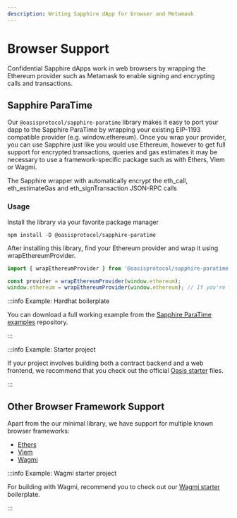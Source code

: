 ```yaml
---
description: Writing Sapphire dApp for browser and Metamask
---
```


# Browser Support

Confidential Sapphire dApps work in web browsers by wrapping the
Ethereum provider such as Metamask to enable signing and encrypting
calls and transactions.

## Sapphire ParaTime

Our `@oasisprotocol/sapphire-paratime` library makes it easy to port your dapp
to the Sapphire ParaTime by wrapping your existing EIP-1193 compatible provider
(e.g. window.ethereum). Once you wrap your provider, you can use Sapphire just
like you would use Ethereum, however to get full support for encrypted
transactions, queries and gas estimates it may be necessary to use a
framework-specific package such as with Ethers, Viem or Wagmi.

The Sapphire wrapper with automatically encrypt the eth_call, eth_estimateGas and eth_signTransaction JSON-RPC calls

### Usage

Install the library via your favorite package manager

```shell npm2yarn
npm install -D @oasisprotocol/sapphire-paratime
```

After installing this library, find your Ethereum provider and wrap it using wrapEthereumProvider.

```js
import { wrapEthereumProvider } from '@oasisprotocol/sapphire-paratime';

const provider = wrapEthereumProvider(window.ethereum);
window.ethereum = wrapEthereumProvider(window.ethereum); // If you're feeling bold.
```

:::info Example: Hardhat boilerplate

You can download a full working example from the [Sapphire ParaTime examples]
repository.

:::

:::info Example: Starter project

If your project involves building both a contract backend and a web frontend,
we recommend that you check out the official [Oasis starter] files.

[Oasis starter]: https://github.com/oasisprotocol/demo-starter

:::

## Other Browser Framework Support

Apart from the our minimal library, we have support for multiple known browser
frameworks:

- [Ethers][ethers]
- [Viem][viem]
- [Wagmi][wagmi]

[ethers]: ./ethers.md
[viem]: ./viem.md
[wagmi]: ./wagmi.md

:::info Example: Wagmi starter project

For building with Wagmi, recommend you to check out our [Wagmi starter] boilerplate.

[Wagmi starter]: https://github.com/oasisprotocol/sapphire-paratime/tree/main/examples/wagmi-v2

:::

[Sapphire ParaTime examples]: https://github.com/oasisprotocol/sapphire-paratime/tree/main/examples/hardhat-boilerplate
[pnpm]: https://pnpm.io
